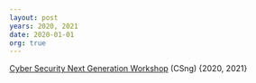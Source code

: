 ```yaml
---
layout: post
years: 2020, 2021
date: 2020-01-01
org: true
---
```


[Cyber Security Next Generation Workshop](https://csng.nl/?q=event) (CSng) {2020, 2021}